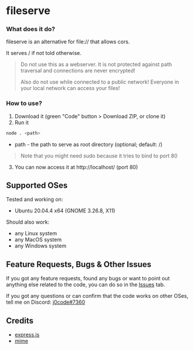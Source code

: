 # fileserve

### What does it do?
fileserve is an alternative for file:// that allows cors.

It serves / if not told otherwise.

> Do not use this as a webserver. It is not protected against path traversal and connections are never encrypted!
> 
> Also do not use while connected to a public network! Everyone in your local network can access your files!

### How to use?
1. Download it (green "Code" button > Download ZIP, or clone it)
2. Run it
```sh
node . <path>
```
- path - the path to serve as root directory (optional; default: /)
> Note that you might need sudo because it tries to bind to port 80
3. You can now access it at http://localhost/ (port 80)

## Supported OSes
Tested and working on:
- Ubuntu 20.04.4 x64 (GNOME 3.26.8, X11)

Should also work:
- any Linux system
- any MacOS system
- any Windows system

## Feature Requests, Bugs & Other Issues
If you got any feature requests, found any bugs or want to point out anything else related to the code,
you can do so in the [Issues](https://github.com/j0code/fileserve/issues) tab.

If you got any questions or can confirm that the code works on other OSes, tell me on Discord: [j0code#7360](https://discord.com/users/418109742183874560)

## Credits
- [express.js](https://expressjs.com/)
- [mime](https://github.com/broofa/mime)
